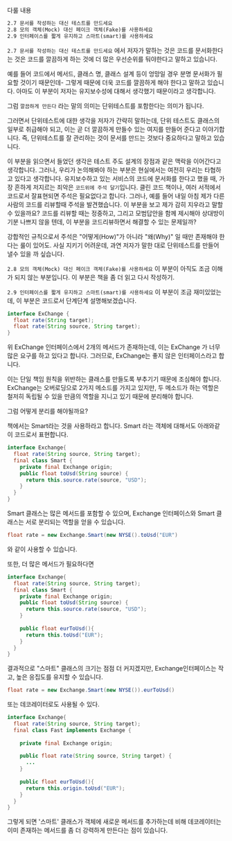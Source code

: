 다룰 내용

```markdown
2.7 문서를 작성하는 대신 테스트를 만드세요    
2.8 모의 객체(Mock) 대신 페이크 객체(Fake)를 사용하세요  
2.9 인터페이스를 짧게 유지하고 스마트(smart)를 사용하세요
```



`2.7 문서를 작성하는 대신 테스트를 만드세요` 에서 저자가 말하는 것은 코드를 문서화한다는 것은 코드를 깔끔하게 하는 것에 더 많은 우선순위를 둬야한다고 말하고 있습니다. 

 예를 들어 코드에서 메서드, 클래스 명, 클래스 설계 등이 엉망일 경우 분명 문서화가 필요할 것이기 때문인데- 그렇게 때문에 더욱 코드를 깔끔하게 해야 한다고 말하고 있습니다. 아마도 이 부분이 저자는 유지보수성에 대해서 생각했기 때문이라고 생각합니다.

 그럼 `깔끔하게 만든다`  라는 말의 의미는 단위테스트를 포함한다는 의미가 됩니다.

 그러면서 단위테스트에 대한 생각을 저자가 간략히 말하는데, 단위 테스트도 클래스의 일부로 취급해야 되고, 이는 곧 더 깔끔하게 만들수 있는 여지를 만들어 준다고 이야기합니다. 즉, 단위테스트를 잘 관리하는 것이 문서를 만드는 것보다 중요하다고 말하고 있습니다.

이 부분을 읽으면서 들었던 생각은 테스트 주도 설계의 장점과 같은 맥락을 이어간다고 생각합니다. 그러나, 우리가 논의해봐야 하는 부분은 현실에서는 여전히 우리는 타협하고 있다고 생각합니다. 유지보수하고 있는 서비스의 코드에 문서화를 한다고 했을 때, 가장 흔하게 저지르는 죄악은 `코드위에 주석 달기`입니다. 클린 코드 책이나, 여러 서적에서 코드로서 잘표현되면 주석은 필요없다고 합니다. 그러나, 예를 들어 내일 아침 제가 다른 사람의 코드를 리뷰할때 주석을 발견했습니다. 이 부분을 보고 제가 감히 지우라고 말할 수 있을까요? 코드를 리뷰할 때는 정중하고, 그리고 모범답안을 함께 제시해야 상대방이 기분 나쁘지 않을 텐데, 이 부분을 코드리뷰하면서 해결할 수 있는 문제일까?

 강합적인 규칙으로서 주석은 "어떻게(How)"가 아니라 "왜(Why)" 일 때만 존재해야 한다는 룰이 있어도. 사실 지키기 어려운데, 과연 저자가 말한 대로 단위테스트를 만들어 낼수 있을 까 싶습니다.



`2.8 모의 객체(Mock) 대신 페이크 객체(Fake)를 사용하세요` 이 부분이 아직도 조금 이해가 되지 않는 부분입니다. 이 부분은 책을 좀 더 읽고 다시 작성하기.





`2.9 인터페이스를 짧게 유지하고 스마트(smart)를 사용하세요` 이 부분이 조금 재미있었는데, 이 부분은 코드로서 단계단계 설명해보겠습니다.

```java
interface ExChange {
  float rate(String target);
  float rate(String source, String target);
}
```

위 ExChange 인터페이스에서 2개의 메서드가 존재하는데, 이는 ExChange 가 너무 많은 요구를 하고 있다고 합니다. 그러므로, ExChange는 좋지 않은 인터페이스라고 합니다.

 이는 단일 책임 원칙을 위반하는 클래스를 만들도록 부추기기 때문에 조심해야 합니다. ExChange는 오버로딩으로 2가지 메소드를 가지고 있지만, 두 메소드가 하는 역할은 철저히 독립될 수 있을 만큼의 역할을 지니고 있기 때문에 분리해야 합니다.



그럼 어떻게 분리를 해야될까요?

책에서는 Smart라는 것을 사용하라고 합니다. Smart 라는 객체에 대해서도 아래와같이 코드로서 표현합니다.

```java
interface Exchange{
  float rate(String source, String target);
  final class Smart {
    private final Exchange origin;
    public float toUsd(String source) {
      return this.source.rate(source, "USD");
    }
  }
}
```

Smart 클래스는 많은 메서드를 포함할 수 있으며, Exchange 인터페이스와 Smart 클래스는 서로 분리되는 역할을 얻을 수 있습니다.

```java
float rate = new Exchange.Smart(new NYSE().toUsd("EUR")
```

와 같이 사용할 수 있습니다.

또한, 더 많은 메서드가 필요하다면

```java
interface Exchange{
  float rate(String source, String target);
  final class Smart {
    private final Exchange origin;
    public float toUsd(String source) {
      return this.source.rate(source, "USD");
    }
    
    public float eurToUsd(){
      return this.toUsd("EUR");
    }
  }
}
```



결과적으로 "스마트" 클래스의 크기는 점점 더 커지겠지만, Exchange인터페이스는 작고, 높은 응집도를 유지할 수 있습니다.

```java
float rate = new Exchange.Smart(new NYSE()).eurToUsd()
```

또는 데코레이터로도 사용될 수 있다.

```java
interface Exchange{
  float rate(String source, String target);
  final class Fast implements Exchange {
    
    private final Exchange origin;
    
    public float rate(String source, String target) {
      ...
    }
    
    public float eurToUsd(){
      return this.origin.toUsd("EUR");
    }
  }
}
```

그렇게 되면 '스마트' 클래스가 객체에 새로운 메서드를 추가하는데 비해 데코레이터는 이미 존재하는 메서드를 좀 더 강력하게 만든다는 점이 있습니다.